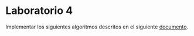 # Laboratorio 4

Implementar los siguientes algoritmos descritos en el siguiente [documento](https://docs.google.com/document/d/14p25n8rFZginrN5d9IwRE7TwZzQM939o4TSqeD7_yow/edit).
